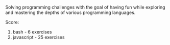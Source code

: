 Solving programming challenges with the goal of having fun while
exploring and mastering the depths of various programming languages.

Score:
1. bash - 6 exercises
2. javascript - 25 exercises
